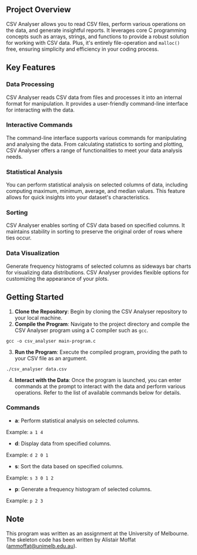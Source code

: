 ## Project Overview

CSV Analyser allows you to read CSV files, perform various operations on the data, and generate insightful reports. It leverages core C programming concepts such as arrays, strings, and functions to provide a robust solution for working with CSV data. Plus, it's entirely file-operation and `malloc()` free, ensuring simplicity and efficiency in your coding process.

## Key Features

### Data Processing

CSV Analyser reads CSV data from files and processes it into an internal format for manipulation. It provides a user-friendly command-line interface for interacting with the data.

### Interactive Commands

The command-line interface supports various commands for manipulating and analysing the data. From calculating statistics to sorting and plotting, CSV Analyser offers a range of functionalities to meet your data analysis needs.

### Statistical Analysis

You can perform statistical analysis on selected columns of data, including computing maximum, minimum, average, and median values. This feature allows for quick insights into your dataset's characteristics.

### Sorting

CSV Analyser enables sorting of CSV data based on specified columns. It maintains stability in sorting to preserve the original order of rows where ties occur.

### Data Visualization

Generate frequency histograms of selected columns as sideways bar charts for visualizing data distributions. CSV Analyser provides flexible options for customizing the appearance of your plots.

## Getting Started
1. **Clone the Repository**: Begin by cloning the CSV Analyser repository to your local machine.
2. **Compile the Program**: Navigate to the project directory and compile the CSV Analyser program using a C compiler such as `gcc`.

`gcc -o csv_analyser main-program.c`

3. **Run the Program**: Execute the compiled program, providing the path to your CSV file as an argument.
   
`./csv_analyser data.csv`

4. **Interact with the Data**: Once the program is launched, you can enter commands at the prompt to interact with the data and perform various operations. Refer to the list of available commands below for details.

### Commands

- **a**: Perform statistical analysis on selected columns.

Example: `a 1 4`

- **d**: Display data from specified columns.

Example: `d 2 0 1`

- **s**: Sort the data based on specified columns.

Example: `s 3 0 1 2`

- **p**: Generate a frequency histogram of selected columns.

Example: `p 2 3`

## Note ##
This program was written as an assignment at the University of Melbourne. 
The skeleton code has been written by Alistair Moffat (ammoffat@unimelb.edu.au).
